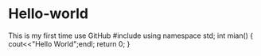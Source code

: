 # Hello-world
This is my first time use GitHub
#include <iostream>
using namespace std;
int mian()
{
  cout<<"Hello World";endl;
  return 0;
 }

